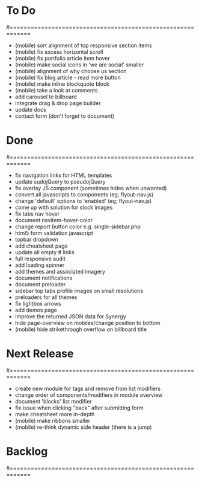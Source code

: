 # To Do
#============================================================

- (mobile) sort alignment of top responsive section items
- (mobile) fix excess horizontal scroll
- (mobile) fix portfolio article item hover
- (mobile) make social icons in 'we are social' smaller
- (mobile) alignment of why choose us section
- (mobile) fix blog article - read more button
- (mobile) make inline blockquote block
- (mobile) take a look at comments
- add carousel to billboard
- integrate drag & drop page builder
- update docs
- contact form (don't forget to document)

# Done
#============================================================

- fix navigation links for HTML templates
- update sudojQuery to pseudojQuery
- fix overlay JS component (sometimes hides when unwanted)
- convert all javascripts to components (eg; flyout-nav.js)
- change 'default' options to 'enabled' (eg; flyout-nav.js)
- come up with solution for stock images
- fix tabs nav hover
- document navitem-hover-color
- change report button color e.g. single-sidebar.php
- html5 form validation javascript
- topbar dropdown
- add cheatsheet page
- update all empty # links
- full responsive audit
- add loading spinner
- add themes and associated imagery
- document notifications
- document preloader
- sidebar top tabs profile images on small resolutions
- preloaders for all themes
- fix lightbox arrows
- add demos page
- improve the returned JSON data for Synergy
- hide page-overview on mobiles/change position to bottom
- (mobile) hide strikethrough overflow on billboard title

# Next Release
#============================================================

- create new module for tags and remove from list modifiers
- change order of components/modifiers in module overview
- document 'blocks' list modifier
- fix issue when clicking "back" after submitting form
- make cheatsheet more in-depth
- (mobile) make ribbons smaller
- (mobile) re-think dynamic side header (there is a jump)

# Backlog
#============================================================